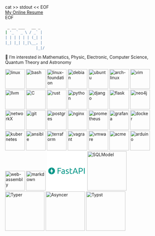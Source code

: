
cat >> stdout << EOF <br/>
[My Online Resume](https://mhrdq8i.github.io/mhrdq8i) <br/>
EOF

```bash
 _ __ ___   __ _
| '_ ` _ \ / _` |
| | | | | | (_| |
|_| |_| |_|\__, |
              |_|/
```

👀 I’m interested in Mathematics, Physic, Electronic, Computer Science, Quantum Theory and Astronomy

<img src="https://cdn.jsdelivr.net/gh/devicons/devicon/icons/linux/linux-original.svg" title="linux" width="64" height="64" /> <img src="https://cdn.jsdelivr.net/gh/devicons/devicon/icons/bash/bash-original.svg" title="bash" width="64" height="64" /> <img src="https://cdn.jsdelivr.net/npm/simple-icons@3.13.0/icons/linuxfoundation.svg" title="linux-foundation" width="64" height="64" /> <img src="https://cdn.jsdelivr.net/gh/devicons/devicon/icons/debian/debian-original-wordmark.svg" title="debian" width="64" height="64" /> <img src="https://cdn.jsdelivr.net/gh/devicons/devicon/icons/ubuntu/ubuntu-original.svg" title="ubuntu" width="64" height="64" /> <img src="https://cdn.jsdelivr.net/npm/simple-icons@3.13.0/icons/archlinux.svg" title="arch-linux" width="64" height="64" /> <img src="https://cdn.jsdelivr.net/gh/devicons/devicon/icons/vim/vim-original.svg"  title="vim" width="64" height="64"/> <img src="https://cdn.jsdelivr.net/npm/simple-icons@3.13.0/icons/llvm.svg" title="llvm" width="64" height="64"/> <img src="https://cdn.jsdelivr.net/gh/devicons/devicon/icons/c/c-original.svg"  title="C" width="64" height="64"/> <img src="https://cdn.jsdelivr.net/gh/devicons/devicon/icons/rust/rust-original.svg" title="rust" width="64" height="64"/> <img src="https://cdn.jsdelivr.net/gh/devicons/devicon/icons/python/python-original-wordmark.svg" title="python" width="64" height="64"/> <img src="https://cdn.jsdelivr.net/gh/devicons/devicon/icons/django/django-plain.svg" title="django" width="64" height="64"/> <img src="https://cdn.jsdelivr.net/gh/devicons/devicon/icons/flask/flask-original.svg"   title="flask" width="64" height="64"/> <img src="https://cdn.jsdelivr.net/gh/devicons/devicon/icons/neo4j/neo4j-original.svg"   title="neo4j" width="64" height="64"/> <img src="https://cdn.jsdelivr.net/gh/devicons/devicon/icons/networkx/networkx-original.svg" title="networkX" width="64" height="64"/> <img src="https://cdn.jsdelivr.net/gh/devicons/devicon/icons/git/git-original-wordmark.svg" title="git" width="64" height="64"/> <img src="https://cdn.jsdelivr.net/gh/devicons/devicon/icons/postgresql/postgresql-original-wordmark.svg" title="postgres"  width="64" height="64"/> <img src="https://cdn.jsdelivr.net/gh/devicons/devicon/icons/nginx/nginx-original.svg"   title="nginx" width="64" height="64"/> <img src="https://cdn.jsdelivr.net/gh/devicons/devicon/icons/prometheus/prometheus-original.svg" title="prometheus"  width="64" height="64"/> <img src="https://cdn.jsdelivr.net/gh/devicons/devicon/icons/grafana/grafana-original.svg" title="grafana"  width="64" height="64"/> <img src="https://cdn.jsdelivr.net/gh/devicons/devicon/icons/docker/docker-original.svg"  title="docker"  width="64" height="64"/> <img src="https://cdn.jsdelivr.net/gh/devicons/devicon/icons/kubernetes/kubernetes-original.svg"  title="kubernetes"  width="64" height="64"/> <img src="https://cdn.jsdelivr.net/gh/devicons/devicon/icons/ansible/ansible-original.svg" title="ansible" width="64" height="64"/> <img src="https://cdn.jsdelivr.net/gh/devicons/devicon/icons/terraform/terraform-original.svg" title="terraform" width="64" height="64"/> <img src="https://cdn.jsdelivr.net/gh/devicons/devicon/icons/vagrant/vagrant-original.svg" title="vagrant" width="64" height="64"/> <img src="https://cdn.jsdelivr.net/npm/simple-icons@3.13.0/icons/vmware.svg" title="vmware" width="64" height="64"/> <img src="https://cdn.jsdelivr.net/npm/simple-icons@3.13.0/icons/acm.svg" title="acme" width="64" height="64"/> <img src="https://cdn.jsdelivr.net/npm/simple-icons@3.13.0/icons/arduino.svg" title="arduino" width="64" height="64"/> <img src="https://cdn.jsdelivr.net/npm/simple-icons@3.13.0/icons/webassembly.svg" title="web-assembly" width="64" height="64"/> <img src="https://cdn.jsdelivr.net/npm/simple-icons@3.13.0/icons/markdown.svg" title="markdown" width="64" height="64"/> <img src="https://github.com/devicons/devicon/blob/v2.16.0/icons/fastapi/fastapi-original-wordmark.svg" title="FastAPI" width="128" height="128"/> <img src="https://sqlmodel.tiangolo.com/img/logo-margin/logo-margin-white-vector.svg" title="SQLModel" width="128" height="128"/>  <img src="https://typer.tiangolo.com/img/logo-margin/logo-margin-white-vector.svg" title="Typer" width="128" height="128"/>  <img src="https://asyncer.tiangolo.com/img/logo-margin/logo-margin-vector.svg" title="Asyncer" width="128" height="128"/>  <img src="https://typst.app/assets/images/typst.svg" title="Typst" width="128" height="128"/>

